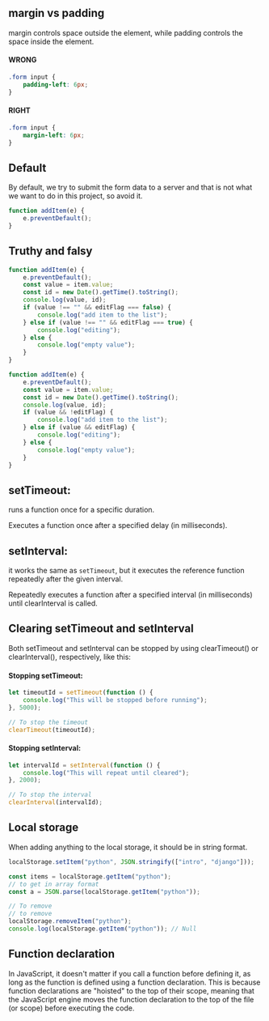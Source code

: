 ## margin vs padding

margin controls space outside the element, while padding controls the space inside the element.

#### WRONG

```css
.form input {
	padding-left: 6px;
}
```

#### RIGHT

```css
.form input {
	margin-left: 6px;
}
```

## Default

By default, we try to submit the form data to a server and that is not what we want to do in this project, so avoid it.

```js
function addItem(e) {
	e.preventDefault();
}
```

## Truthy and falsy

```js
function addItem(e) {
	e.preventDefault();
	const value = item.value;
	const id = new Date().getTime().toString();
	console.log(value, id);
	if (value !== "" && editFlag === false) {
		console.log("add item to the list");
	} else if (value !== "" && editFlag === true) {
		console.log("editing");
	} else {
		console.log("empty value");
	}
}
```

```js
function addItem(e) {
	e.preventDefault();
	const value = item.value;
	const id = new Date().getTime().toString();
	console.log(value, id);
	if (value && !editFlag) {
		console.log("add item to the list");
	} else if (value && editFlag) {
		console.log("editing");
	} else {
		console.log("empty value");
	}
}
```

## setTimeout:

runs a function once for a specific duration.

Executes a function once after a specified delay (in milliseconds).

## setInterval:

it works the same as `setTimeout`, but it executes the reference function repeatedly after the given interval.

Repeatedly executes a function after a specified interval (in milliseconds) until clearInterval is called.

## Clearing setTimeout and setInterval

Both setTimeout and setInterval can be stopped by using clearTimeout() or clearInterval(), respectively, like this:

#### Stopping setTimeout:

```js
let timeoutId = setTimeout(function () {
	console.log("This will be stopped before running");
}, 5000);

// To stop the timeout
clearTimeout(timeoutId);
```

#### Stopping setInterval:

```js
let intervalId = setInterval(function () {
	console.log("This will repeat until cleared");
}, 2000);

// To stop the interval
clearInterval(intervalId);
```

## Local storage

When adding anything to the local storage, it should be in string format.

```js
localStorage.setItem("python", JSON.stringify(["intro", "django"]));

const items = localStorage.getItem("python");
// to get in array format
const a = JSON.parse(localStorage.getItem("python"));
```

```js
// To remove
// to remove
localStorage.removeItem("python");
console.log(localStorage.getItem("python")); // Null
```

## Function declaration

In JavaScript, it doesn't matter if you call a function before defining it, as long as the function is defined using a function declaration. This is because function declarations are "hoisted" to the top of their scope, meaning that the JavaScript engine moves the function declaration to the top of the file (or scope) before executing the code.
